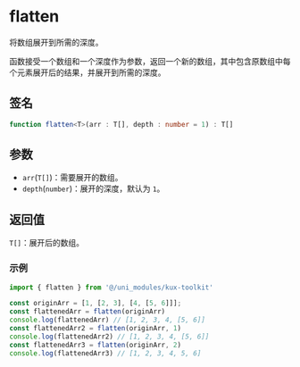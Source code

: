 # flatten

将数组展开到所需的深度。

函数接受一个数组和一个深度作为参数，返回一个新的数组，其中包含原数组中每个元素展开后的结果，并展开到所需的深度。

## 签名

```ts
function flatten<T>(arr : T[], depth : number = 1) : T[]
```

## 参数

- `arr`(`T[]`)：需要展开的数组。
- `depth`(`number`)：展开的深度，默认为 `1`。

## 返回值

`T[]`：展开后的数组。

### 示例

```ts
import { flatten } from '@/uni_modules/kux-toolkit'

const originArr = [1, [2, 3], [4, [5, 6]]];
const flattenedArr = flatten(originArr)
console.log(flattenedArr) // [1, 2, 3, 4, [5, 6]]
const flattenedArr2 = flatten(originArr, 1)
console.log(flattenedArr2) // [1, 2, 3, 4, [5, 6]]
const flattenedArr3 = flatten(originArr, 2)
console.log(flattenedArr3) // [1, 2, 3, 4, 5, 6]
```
